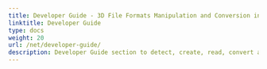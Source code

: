 ```yaml
---
title: Developer Guide - 3D File Formats Manipulation and Conversion in C#
linktitle: Developer Guide
type: docs
weight: 20
url: /net/developer-guide/
description: Developer Guide section to detect, create, read, convert and modify 3D file formats in C# .NET.
---
```



